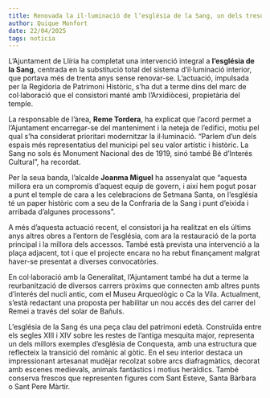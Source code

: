 ```yaml
---  
title: Renovada la il·luminació de l’església de la Sang, un dels tresors patrimonials de Llíria  
author: Quique Monfort  
date: 22/04/2025  
tags: noticia  
---
```


L’Ajuntament de Llíria ha completat una intervenció integral a **l’església de la Sang**, centrada en la substitució total del sistema d’il·luminació interior, que portava més de trenta anys sense renovar-se. L’actuació, impulsada per la Regidoria de Patrimoni Històric, s’ha dut a terme dins del marc de col·laboració que el consistori manté amb l’Arxidiòcesi, propietària del temple.

La responsable de l’àrea, **Reme Tordera**, ha explicat que l’acord permet a l’Ajuntament encarregar-se del manteniment i la neteja de l’edifici, motiu pel qual s’ha considerat prioritari modernitzar la il·luminació. “Parlem d’un dels espais més representatius del municipi pel seu valor artístic i històric. La Sang no sols és Monument Nacional des de 1919, sinó també Bé d’Interés Cultural”, ha recordat.

Per la seua banda, l’alcalde **Joanma Miguel** ha assenyalat que “aquesta millora era un compromís d’aquest equip de govern, i així hem pogut posar a punt el temple de cara a les celebracions de Setmana Santa, on l’església té un paper històric com a seu de la Confraria de la Sang i punt d’eixida i arribada d’algunes processons”.

A més d’aquesta actuació recent, el consistori ja ha realitzat en els últims anys altres obres a l’entorn de l’església, com ara la restauració de la porta principal i la millora dels accessos. També està prevista una intervenció a la plaça adjacent, tot i que el projecte encara no ha rebut finançament malgrat haver-se presentat a diverses convocatòries.

En col·laboració amb la Generalitat, l’Ajuntament també ha dut a terme la reurbanització de diversos carrers pròxims que connecten amb altres punts d’interés del nucli antic, com el Museu Arqueològic o Ca la Vila. Actualment, s’està redactant una proposta per habilitar un nou accés des del carrer del Remei a través del solar de Bañuls.

L’església de la Sang és una peça clau del patrimoni edetà. Construïda entre els segles XIII i XIV sobre les restes de l’antiga mesquita major, representa un dels millors exemples d’església de Conquesta, amb una estructura que reflecteix la transició del romànic al gòtic. En el seu interior destaca un impressionant artesanat mudèjar recolzat sobre arcs diafragmàtics, decorat amb escenes medievals, animals fantàstics i motius heràldics. També conserva frescos que representen figures com Sant Esteve, Santa Bàrbara o Sant Pere Màrtir.  
